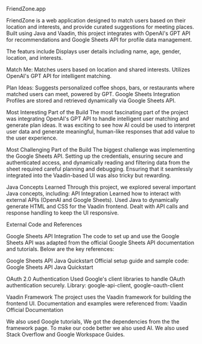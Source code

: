 FriendZone.app

FriendZone is a web application designed to match users based on their location and interests, and provide curated suggestions for meeting places. Built using Java and Vaadin, this project integrates with OpenAI's GPT API for  recommendations and Google Sheets API for profile data management.

The featurs include
Displays user details including name, age, gender, location, and interests.

Match Me:
Matches users based on location and shared interests.
Utilizes OpenAI's GPT API for intelligent matching.

Plan Ideas:
Suggests personalized coffee shops, bars, or restaurants where matched users can meet, powered by GPT.
Google Sheets Integration
Profiles are stored and retrieved dynamically via Google Sheets API.

Most Interesting Part of the Build
The most fascinating part of the project was integrating OpenAI's GPT API to handle intelligent user matching and generate plan ideas. It was exciting to see how AI could be used to interpret user data and generate meaningful, human-like responses that add value to the user experience.

Most Challenging Part of the Build
The biggest challenge was implementing the Google Sheets API. Setting up the credentials, ensuring secure and authenticated access, and dynamically reading and filtering data from the sheet required careful planning and debugging. Ensuring that it seamlessly integrated into the Vaadin-based UI was also tricky but rewarding.

Java Concepts Learned
Through this project, we explored several important Java concepts, including:
API Integration
Learned how to interact with external APIs (OpenAI and Google Sheets).
Used Java to dynamically generate HTML and CSS for the Vaadin frontend.
Dealt with API calls and response handling to keep the UI responsive.

External Code and References

Google Sheets API Integration
The code to set up and use the Google Sheets API was adapted from the official Google Sheets API documentation and tutorials. Below are the key references:

Google Sheets API Java Quickstart
Official setup guide and sample code:
Google Sheets API Java Quickstart

OAuth 2.0 Authentication
Used Google's client libraries to handle OAuth authentication securely.
Library: google-api-client, google-oauth-client

Vaadin Framework
The project uses the Vaadin framework for building the frontend UI. Documentation and examples were referenced from:
Vaadin Official Documentation

We also used Google tutorials, We got the dependencies from the the framework page. To make our code better we also used AI. We also used Stack Overflow and Google Workspace Guides.
